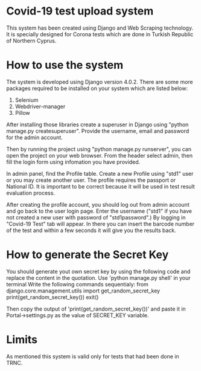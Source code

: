 # Covid-19 test upload system

This system has been created using Django and Web Scraping technology. It is specially designed for Corona tests which are done in Turkish Republic of Northern Cyprus.

# How to use the system
The system is developed using Django version 4.0.2. There are some more packages required to be installed on your system which are listed below:
  1. Selenium
  2. Webdriver-manager
  3. Pillow

After installing those libraries create a superuser in Django using "python manage.py createsuperuser". Provide the username, email and password for the admin account. 

Then by running the project using "python manage.py runserver", you can open the project on your web browser. From the header select admin, then fill the login form using infomation you have provided. 

In admin panel, find the Profile table. Create a new Profile using "std1" user or you may create another user. The profile requires the passport or National ID. It is important to be correct because it will be used in test result evaluation process.

After creating the profile account, you should log out from admin account and go back to the user login page. Enter the username ("std1" if you have not created a new user with password of "std1password".) By logging in "Covid-19 Test" tab will appear. In there you can insert the barcode number of the test and within a few seconds it will give you the results back.

# How to generate the Secret Key
You should generate yout own secret key by using the following code and replace the content in the quotation.
Use 'python manage.py shell' in your terminal
Write the following commands sequentialy:
from django.core.management.utils import get_random_secret_key
print(get_random_secret_key())
exit()

Then copy the output of 'print(get_random_secret_key())' and paste it in Portal->settings.py as the value of SECRET_KEY variable.

# Limits
As mentioned this system is valid only for tests that had been done in TRNC.

